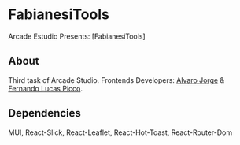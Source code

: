 # FabianesiTools

Arcade Estudio Presents: [FabianesiTools]

## About
Third  task of Arcade Studio.
Frontends Developers: [Alvaro Jorge](https://github.com/Alvaro0096) & [Fernando Lucas Picco](https://github.com/LuksFay).

## Dependencies
MUI,
React-Slick,
React-Leaflet,
React-Hot-Toast,
React-Router-Dom
